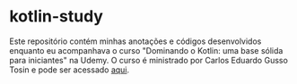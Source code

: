 # kotlin-study
Este repositório contém minhas anotações e códigos desenvolvidos enquanto eu acompanhava o curso "Dominando o Kotlin: uma base sólida para iniciantes" na Udemy. O curso é ministrado por Carlos Eduardo Gusso Tosin e pode ser acessado [aqui](https://www.udemy.com/course/dominando-o-kotlin-uma-base-solida-para-iniciantes/).
